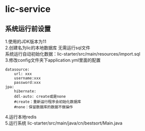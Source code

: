 # lic-service
## 系统运行前设置
1.使用的JDK版本为11   
2.创建名为lic的本地数据库 无需运行sql文件    
  系统运行自动初始化数据：lic-starter/src/main/resources/import.sql      
3.修改config文件夹下application.yml里面的配置          
```aidl
datasource: 
    url: xxx    
    username:xxx    
    password:xxx    
jpa:    
    hibernate:  
    ddl-auto: create或是none  
    #create：重新运行程序会初始化数据库   
    #none：保留数据库的数据不做操作
```
4.运行本地redis      
5.运行系统 lic-starter/src/main/java/cn/bestsort/Main.java  
